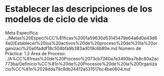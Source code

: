 # Establecer las descripciones de los modelos de ciclo de vida

Meta Específica: ../Metas%20Especi%CC%81ficas%2001a59630d53145479e64a6d0e43d64e0/Establecer%20los%20activos%20de%20proceso%20de%20la%20organizaci%20a0faddf18c504bfa9b383ad019c6b80e.md
Número de Práctica: 1.2
Área de Proceso: ../A%CC%81reas%20de%20Proceso%2073cb7340a7e3493ba7b8c80a2ac773ba/Definicio%CC%81n%20de%20Procesos%20de%20la%20Organizacio%CC%81n%2028dda79c8db24412a531517bc4be0604.md